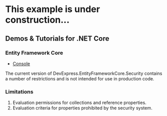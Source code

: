 <!-- default file list -->

# This example is under construction...

## Demos & Tutorials for .NET Core

### Entity Framework Core
 - [Console](https://github.com/DevExpress-Examples/XAF_how-to-use-the-integrated-mode-of-the-security-system-in-non-xaf-applications-e4908/tree/20.1/EFCore/Console/)
 
The current version of DevExpress.EntityFrameworkCore.Security contains a number of restrictions and is not intended for use in production code.

### Limitations
1. Evaluation permissions for collections and reference properties.
2. Evaluation criteria for properties prohibited by the security system.
